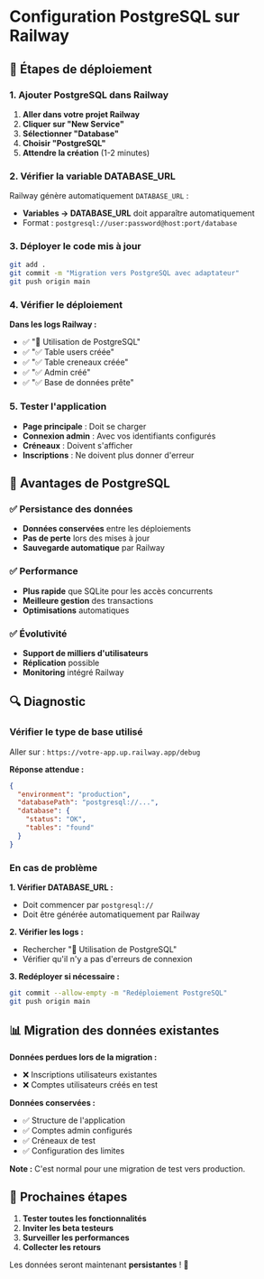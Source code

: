 # Configuration PostgreSQL sur Railway

## 🚀 Étapes de déploiement

### 1. Ajouter PostgreSQL dans Railway

1. **Aller dans votre projet Railway**
2. **Cliquer sur "New Service"**
3. **Sélectionner "Database"**
4. **Choisir "PostgreSQL"**
5. **Attendre la création** (1-2 minutes)

### 2. Vérifier la variable DATABASE_URL

Railway génère automatiquement `DATABASE_URL` :
- **Variables → DATABASE_URL** doit apparaître automatiquement
- Format : `postgresql://user:password@host:port/database`

### 3. Déployer le code mis à jour

```bash
git add .
git commit -m "Migration vers PostgreSQL avec adaptateur"
git push origin main
```

### 4. Vérifier le déploiement

**Dans les logs Railway :**
- ✅ "🐘 Utilisation de PostgreSQL"
- ✅ "✅ Table users créée"
- ✅ "✅ Table creneaux créée"
- ✅ "✅ Admin créé"
- ✅ "✅ Base de données prête"

### 5. Tester l'application

- **Page principale** : Doit se charger
- **Connexion admin** : Avec vos identifiants configurés
- **Créneaux** : Doivent s'afficher
- **Inscriptions** : Ne doivent plus donner d'erreur

## 🔧 Avantages de PostgreSQL

### ✅ Persistance des données
- **Données conservées** entre les déploiements
- **Pas de perte** lors des mises à jour
- **Sauvegarde automatique** par Railway

### ✅ Performance
- **Plus rapide** que SQLite pour les accès concurrents
- **Meilleure gestion** des transactions
- **Optimisations** automatiques

### ✅ Évolutivité
- **Support de milliers d'utilisateurs**
- **Réplication** possible
- **Monitoring** intégré Railway

## 🔍 Diagnostic

### Vérifier le type de base utilisé

Aller sur : `https://votre-app.up.railway.app/debug`

**Réponse attendue :**
```json
{
  "environment": "production",
  "databasePath": "postgresql://...",
  "database": {
    "status": "OK",
    "tables": "found"
  }
}
```

### En cas de problème

**1. Vérifier DATABASE_URL :**
- Doit commencer par `postgresql://`
- Doit être générée automatiquement par Railway

**2. Vérifier les logs :**
- Rechercher "🐘 Utilisation de PostgreSQL"
- Vérifier qu'il n'y a pas d'erreurs de connexion

**3. Redéployer si nécessaire :**
```bash
git commit --allow-empty -m "Redéploiement PostgreSQL"
git push origin main
```

## 📊 Migration des données existantes

**Données perdues lors de la migration :**
- ❌ Inscriptions utilisateurs existantes
- ❌ Comptes utilisateurs créés en test

**Données conservées :**
- ✅ Structure de l'application
- ✅ Comptes admin configurés
- ✅ Créneaux de test
- ✅ Configuration des limites

**Note :** C'est normal pour une migration de test vers production.

## 🎯 Prochaines étapes

1. **Tester toutes les fonctionnalités**
2. **Inviter les beta testeurs**
3. **Surveiller les performances**
4. **Collecter les retours**

Les données seront maintenant **persistantes** ! 🎉